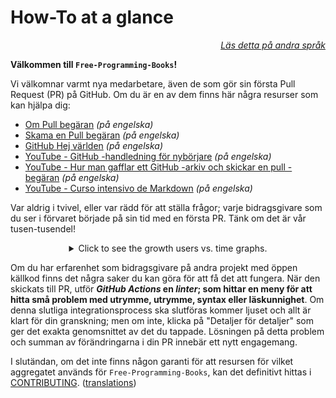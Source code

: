 # How-To at a glance

<div align="right" markdown="1">

*[Läs detta på andra språk](../README.md#translations)*

</div>

**Välkommen till `Free-Programming-Books`!**

Vi välkomnar varmt nya medarbetare, även de som gör sin första Pull Request (PR) på GitHub. Om du är en av dem finns här några resurser som kan hjälpa dig:

* [Om Pull begäran](https://docs.github.com/en/pull-requests/collaborating-with-pull-requests/proposing-changes-to-your-work-with-pull-requests/about-pull-requests) *(på engelska)*
* [Skama en Pull begäran](https://docs.github.com/en/pull-requests/collaborating-with-pull-requests/proposing-changes-to-your-work-with-pull-requests/creating-a-pull-request) *(på engelska)*
* [GitHub Hej världen](https://docs.github.com/en/get-started/quickstart/hello-world) *(på engelska)*
* [YouTube - GitHub -handledning för nybörjare](https://www.youtube.com/watch?v=0fKg7e37bQE) *(på engelska)*
* [YouTube - Hur man gafflar ett GitHub -arkiv och skickar en pull -begäran](https://www.youtube.com/watch?v=G1I3HF4YWEw) *(på engelska)*
* [YouTube - Curso intensivo de Markdown](https://www.youtube.com/watch?v=HUBNt18RFbo) *(på engelska)*


Var aldrig i tvivel, eller var rädd för att ställa frågor; varje bidragsgivare som du ser i förvaret började på sin tid med en första PR. Tänk om det är vår tusen-tusendel!

<details align="center" markdown="1">
<summary>Click to see the growth users vs. time graphs.</summary>

[![EbookFoundation/free-programming-books's Contributor over time Graph](https://contributor-overtime-api.apiseven.com/contributors-svg?chart=contributorOverTime&repo=ebookfoundation/free-programming-books)](https://www.apiseven.com/en/contributor-graph?chart=contributorOverTime&repo=ebookfoundation/free-programming-books)

[![EbookFoundation/free-programming-books's Monthly Active Contributors graph](https://contributor-overtime-api.apiseven.com/contributors-svg?chart=contributorMonthlyActivity&repo=ebookfoundation/free-programming-books)](https://www.apiseven.com/en/contributor-graph?chart=contributorMonthlyActivity&repo=ebookfoundation/free-programming-books)

NOTE: Contribution spikes use to match with the [Hacktoberfest event](https://hacktoberfest.digitalocean.com) dates.

</details>

Om du har erfarenhet som bidragsgivare på andra projekt med öppen källkod finns det några saker du kan göra för att få det att fungera. När den skickats till PR, utför ***GitHub Actions* en *linter*; som hittar en meny för att hitta små problem med utrymme, utrymme, syntax eller läskunnighet**. Om denna slutliga integrationsprocess ska slutföras kommer ljuset och allt är klart för din granskning; men om inte, klicka på "Detaljer för detaljer" som ger det exakta genomsnittet av det du tappade. Lösningen på detta problem och summan av förändringarna i din PR innebär ett nytt engagemang.

I slutändan, om det inte finns någon garanti för att resursen för vilket aggregatet används för `Free-Programming-Books`, kan det definitivt hittas i [CONTRIBUTING](CONTRIBUTING.md). ([translations](../README.md#translations))
